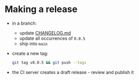 # Making a release

- in a branch:
  - update [CHANGELOG.md](CHANGELOG.md)
  - update all occurrences of `0.0.5`
  - ship into `main`
- create a new tag:

  ```bash
  git tag v0.0.5 && git push --tags
  ```
- the CI server creates a draft release - review and publish it

